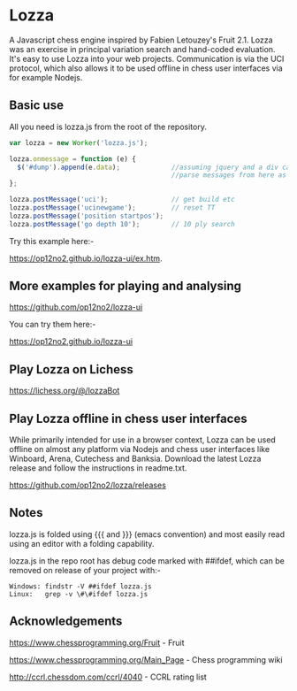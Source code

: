 # Lozza

A Javascript chess engine inspired by Fabien Letouzey's Fruit 2.1. Lozza was an exercise in principal variation search and hand-coded evaluation. It's easy to use Lozza into your web projects. Communication is via the UCI protocol, which also allows it to be used offline in chess user interfaces via for example Nodejs.

## Basic use

All you need is lozza.js from the root of the repository.

```Javascript
var lozza = new Worker('lozza.js');

lozza.onmessage = function (e) {
  $('#dump').append(e.data);             //assuming jquery and a div called #dump
                                         //parse messages from here as required
};

lozza.postMessage('uci');                // get build etc
lozza.postMessage('ucinewgame');         // reset TT
lozza.postMessage('position startpos');
lozza.postMessage('go depth 10');        // 10 ply search
```

Try this example here:-

https://op12no2.github.io/lozza-ui/ex.htm.

## More examples for playing and analysing

https://github.com/op12no2/lozza-ui

You can try them here:-

https://op12no2.github.io/lozza-ui

## Play Lozza on Lichess

https://lichess.org/@/lozzaBot

## Play Lozza offline in chess user interfaces

While primarily intended for use in a browser context, Lozza can be used offline on almost any platform via Nodejs and chess user interfaces like Winboard, Arena, Cutechess and Banksia. Download the latest Lozza release and follow the instructions in readme.txt.

https://github.com/op12no2/lozza/releases
  
## Notes

lozza.js is folded using {{{ and }}} (emacs convention) and most easily read using an editor with a folding capability.

lozza.js in the repo root has debug code marked with ##ifdef, which can be removed on release of your project with:-

```
Windows: findstr -V ##ifdef lozza.js
Linux:   grep -v \#\#ifdef lozza.js
```

## Acknowledgements

https://www.chessprogramming.org/Fruit - Fruit

https://www.chessprogramming.org/Main_Page - Chess programming wiki

http://ccrl.chessdom.com/ccrl/4040 - CCRL rating list
